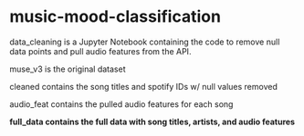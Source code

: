 # music-mood-classification

data_cleaning is a Jupyter Notebook containing the code to remove null data points and pull audio features from the API.

muse_v3 is the original dataset

cleaned contains the song titles and spotify IDs w/ null values removed

audio_feat contains the pulled audio features for each song

**full_data contains the full data with song titles, artists, and audio features**
